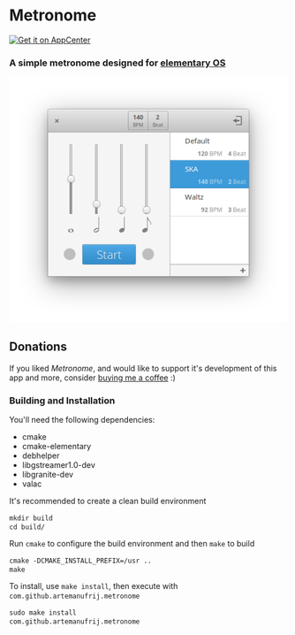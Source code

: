 # Metronome

[![Get it on AppCenter](https://appcenter.elementary.io/badge.svg)](https://appcenter.elementary.io/com.github.artemanufrij.metronome)

### A simple metronome designed for [elementary OS](https://elementary.io)
![screenshot](Screenshot.png)

## Donations
If you liked _Metronome_, and would like to support it's development of this app and more, consider [buying me a coffee](https://www.paypal.me/ArtemAnufrij) :)

### Building and Installation

You'll need the following dependencies:
* cmake
* cmake-elementary
* debhelper
* libgstreamer1.0-dev
* libgranite-dev
* valac

It's recommended to create a clean build environment

    mkdir build
    cd build/
    
Run `cmake` to configure the build environment and then `make` to build

    cmake -DCMAKE_INSTALL_PREFIX=/usr ..
    make

To install, use `make install`, then execute with `com.github.artemanufrij.metronome`

    sudo make install
    com.github.artemanufrij.metronome
